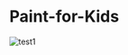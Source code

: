# Paint-for-Kids



![test1](https://user-images.githubusercontent.com/38875742/40308285-62dd89a4-5d0e-11e8-83bf-a77015e7d585.png)
